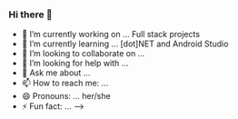### Hi there 👋

- 🔭 I’m currently working on ... Full stack projects
- 🌱 I’m currently learning ... [dot]NET and Android Studio
- 👯 I’m looking to collaborate on ...
- 🤔 I’m looking for help with ...
- 💬 Ask me about ...
- 📫 How to reach me: ...
- 😄 Pronouns: ... her/she
- ⚡ Fun fact: ...
-->
